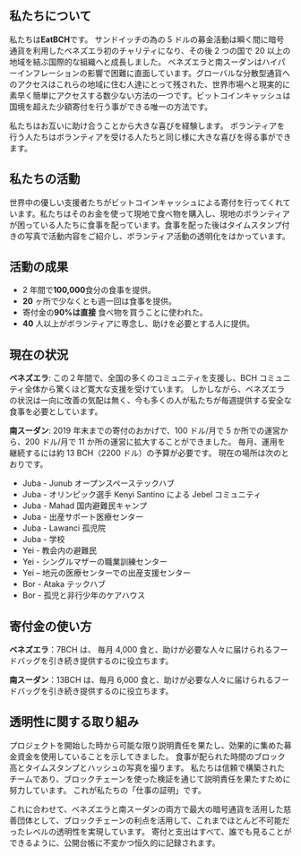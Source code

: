 ## 私たちについて

私たちは**EatBCH**です。
サンドイッチの為の 5 ドルの募金活動は瞬く間に暗号通貨を利用したベネズエラ初のチャリティになり、その後
2 つの国で 20 以上の地域を結ぶ国際的な組織へと成長しました。
ベネズエラと南スーダンはハイパーインフレーションの影響で困難に直面しています。グローバルな分散型通貨へのアクセスはこれらの地域に住む人達にとって残された、世界市場へと現実的に素早く簡単にアクセスする数少ない方法の一つです。ビットコインキャッシュは国境を超えた少額寄付を行う事ができる唯一の方法です。

私たちはお互いに助け合うことから大きな喜びを経験します。
ボランティアを行う人たちはボランティアを受ける人たちと同じ様に大きな喜びを得る事ができます。

## 私たちの活動

世界中の優しい支援者たちがビットコインキャッシュによる寄付を行ってくれています。私たちはそのお金を使って現地で食べ物を購入し、現地のボランティアが困っている人たちに食事を配っています。食事を配った後はタイムスタンプ付きの写真で活動内容をご紹介し、ボランティア活動の透明化をはかっています。

## 活動の成果

- 2 年間で**100,000**食分の食事を提供。
- **20** ヶ所で少なくとも週一回は食事を提供。
- 寄付金の**90%**は**直接** 食べ物を買うことに使われた。
- **40** 人以上がボランティアに専念し、助けを必要とする人に提供。

## 現在の状況

**ベネズエラ**: この２年間で、全国の多くのコミュニティを支援し、BCH コミュニティ全体から驚くほど寛大な支援を受けています。
しかしながら、ベネズエラの状況は一向に改善の気配は無く、今も多くの人が私たちが毎週提供する安全な食事を必要としています。

**南スーダン**: 2019 年末までの寄付のおかげで、100 ドル/月で 5 か所での運営から、200 ドル/月で 11 か所の運営に拡大することができました。 毎月、運用を継続するには約 13 BCH（2200 ドル）の予算が必要です。 現在の場所は次のとおりです。

- Juba - Junub オープンスペーステックハブ
- Juba - オリンピック選手 Kenyi Santino による Jebel コミュニティ
- Juba - Mahad 国内避難民キャンプ
- Juba - 出産サポート医療センター
- Juba - Lawanci 孤児院
- Juba - 学校
- Yei - 教会内の避難民
- Yei - シングルマザーの職業訓練センター
- Yei – 地元の医療センターでの出産支援センター
- Bor - Ataka テックハブ
- Bor - 孤児と非行少年のケアハウス

## 寄付金の使い方

**ベネズエラ**：7BCH は、
毎月 4,000 食と、助けが必要な人々に届けられるフードバッグを引き続き提供するのに役立ちます。

**南スーダン**：13BCH は、毎月 6,000 食と、助けが必要な人々に届けられるフードバッグを引き続き提供するのに役立ちます。

## 透明性に関する取り組み

プロジェクトを開始した時から可能な限り説明責任を果たし、効果的に集めた募金資金を使用していることを示してきました。 食事が配られた時間のブロック高とタイムスタンプとハッシュの写真を撮ります。 私たちは信頼で構築されたチームであり、ブロックチェーンを使った検証を通じて説明責任を果たすために努力しています。 これが私たちの「仕事の証明」です。

これに合わせて、ベネズエラと南スーダンの両方で最大の暗号通貨を活用した慈善団体として、ブロックチェーンの利点を活用して、これまでほとんど不可能だったレベルの透明性を実現しています。 寄付と支出はすべて、誰でも見ることができるように、公開台帳に不変かつ恒久的に記録されます。
